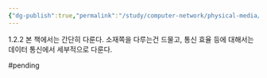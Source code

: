 ```yaml
---
{"dg-publish":true,"permalink":"/study/computer-network/physical-media/","created":"2023-12-19T00:46:32.000+09:00","updated":"2025-01-14T15:33:44.000+09:00"}
---
```


1.2.2 
본 책에서는 간단히 다룬다.
소재쪽을 다루는건 드물고, 통신 효율 등에 대해서는 데이터 통신에서 세부적으로 다룬다.

#pending 